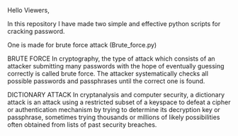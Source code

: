 Hello Viewers, 

In this repository I have made two simple and effective python scripts for cracking password.

One is made for brute force attack (Brute_force.py) 

BRUTE FORCE
In cryptography, the type of attack which consists of an attacker submitting many passwords with the hope of eventually guessing correctly is called brute force.
The attacker systematically checks all possible passwords and passphrases until the correct one is found.

DICTIONARY ATTACK
In cryptanalysis and computer security, a dictionary attack is an attack using a restricted subset of a keyspace to defeat a cipher or authentication mechanism
by trying to determine its decryption key or passphrase, sometimes trying thousands or millions of likely possibilities often obtained from lists of past 
security breaches.
